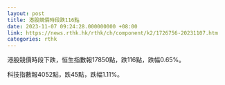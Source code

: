 ```yaml
---
layout: post
title: 港股競價時段跌116點
date: 2023-11-07 09:24:28.000000000 +08:00
link: https://news.rthk.hk/rthk/ch/component/k2/1726756-20231107.htm
categories: rthk
---
```


港股競價時段下跌，恒生指數報17850點，跌116點，跌幅0.65%。

科技指數報4052點，跌45點，跌幅1.11%。
